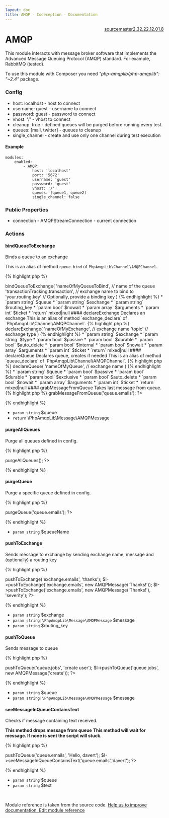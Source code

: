 ```yaml
---
layout: doc
title: AMQP - Codeception - Documentation
---
```




<div class="btn-group" role="group" style="float: right" aria-label="..."><a class="btn btn-default" href="https://github.com/Codeception/Codeception/blob/2.4/src/Codeception/Module/AMQP.php">source</a><a class="btn btn-default" href="https://github.com/Codeception/Codeception/blob/master/docs/modules/AMQP.md">master</a><a class="btn btn-default" href="https://github.com/Codeception/Codeception/blob/2.3/docs/modules/AMQP.md">2.3</a><a class="btn btn-default" href="https://github.com/Codeception/Codeception/blob/2.2/docs/modules/AMQP.md">2.2</a><a class="btn btn-default" href="https://github.com/Codeception/Codeception/blob/2.1/docs/modules/AMQP.md">2.1</a><a class="btn btn-default" href="https://github.com/Codeception/Codeception/blob/2.0/docs/modules/AMQP.md">2.0</a><a class="btn btn-default" href="https://github.com/Codeception/Codeception/blob/1.8/docs/modules/AMQP.md">1.8</a></div>

# AMQP

This module interacts with message broker software that implements
the Advanced Message Queuing Protocol (AMQP) standard. For example, RabbitMQ (tested).

<div class="alert alert-info">
To use this module with Composer you need <em>"php-amqplib/php-amqplib": "~2.4"</em> package.
</div>

### Config

* host: localhost - host to connect
* username: guest - username to connect
* password: guest - password to connect
* vhost: '/' - vhost to connect
* cleanup: true - defined queues will be purged before running every test.
* queues: [mail, twitter] - queues to cleanup
* single_channel - create and use only one channel during test execution

#### Example

    modules:
        enabled:
            - AMQP:
                host: 'localhost'
                port: '5672'
                username: 'guest'
                password: 'guest'
                vhost: '/'
                queues: [queue1, queue2]
                single_channel: false

### Public Properties

* connection - AMQPStreamConnection - current connection

### Actions

#### bindQueueToExchange

Binds a queue to an exchange

This is an alias of method `queue_bind` of `PhpAmqpLib\Channel\AMQPChannel`.

{% highlight php %}

<?php
$I->bindQueueToExchange(
    'nameOfMyQueueToBind', // name of the queue
    'transactionTracking.transaction', // exchange name to bind to
    'your.routing.key' // Optionally, provide a binding key
)

{% endhighlight %}

 * `param string` $queue
 * `param string` $exchange
 * `param string` $routing_key
 * `param bool` $nowait
 * `param array` $arguments
 * `param int` $ticket
 * `return` mixed|null

#### declareExchange

Declares an exchange

This is an alias of method `exchange_declare` of `PhpAmqpLib\Channel\AMQPChannel`.

{% highlight php %}

<?php
$I->declareExchange(
    'nameOfMyExchange', // exchange name
    'topic' // exchange type
)

{% endhighlight %}

 * `param string` $exchange
 * `param string` $type
 * `param bool` $passive
 * `param bool` $durable
 * `param bool` $auto_delete
 * `param bool` $internal
 * `param bool` $nowait
 * `param array` $arguments
 * `param int` $ticket
 * `return` mixed|null

#### declareQueue

Declares queue, creates if needed

This is an alias of method `queue_declare` of `PhpAmqpLib\Channel\AMQPChannel`.

{% highlight php %}

<?php
$I->declareQueue(
    'nameOfMyQueue', // exchange name
)

{% endhighlight %}

 * `param string` $queue
 * `param bool` $passive
 * `param bool` $durable
 * `param bool` $exclusive
 * `param bool` $auto_delete
 * `param bool` $nowait
 * `param array` $arguments
 * `param int` $ticket
 * `return` mixed|null

#### grabMessageFromQueue

Takes last message from queue.

{% highlight php %}

<?php
$message = $I->grabMessageFromQueue('queue.emails');
?>

{% endhighlight %}

 * `param string` $queue
 * `return` \PhpAmqpLib\Message\AMQPMessage

#### purgeAllQueues

Purge all queues defined in config.

{% highlight php %}

<?php
$I->purgeAllQueues();
?>

{% endhighlight %}

#### purgeQueue

Purge a specific queue defined in config.

{% highlight php %}

<?php
$I->purgeQueue('queue.emails');
?>

{% endhighlight %}

 * `param string` $queueName

#### pushToExchange

Sends message to exchange by sending exchange name, message
and (optionally) a routing key

{% highlight php %}

<?php
$I->pushToExchange('exchange.emails', 'thanks');
$I->pushToExchange('exchange.emails', new AMQPMessage('Thanks!'));
$I->pushToExchange('exchange.emails', new AMQPMessage('Thanks!'), 'severity');
?>

{% endhighlight %}

 * `param string` $exchange
 * `param string|\PhpAmqpLib\Message\AMQPMessage` $message
 * `param string` $routing_key

#### pushToQueue

Sends message to queue

{% highlight php %}

<?php
$I->pushToQueue('queue.jobs', 'create user');
$I->pushToQueue('queue.jobs', new AMQPMessage('create'));
?>

{% endhighlight %}

 * `param string` $queue
 * `param string|\PhpAmqpLib\Message\AMQPMessage` $message

#### seeMessageInQueueContainsText

Checks if message containing text received.

**This method drops message from queue**
**This method will wait for message. If none is sent the script will stuck**.

{% highlight php %}

<?php
$I->pushToQueue('queue.emails', 'Hello, davert');
$I->seeMessageInQueueContainsText('queue.emails','davert');
?>

{% endhighlight %}

 * `param string` $queue
 * `param string` $text

<p>&nbsp;</p><div class="alert alert-warning">Module reference is taken from the source code. <a href="https://github.com/Codeception/Codeception/tree/2.3/src/Codeception/Module/AMQP.php">Help us to improve documentation. Edit module reference</a></div>
